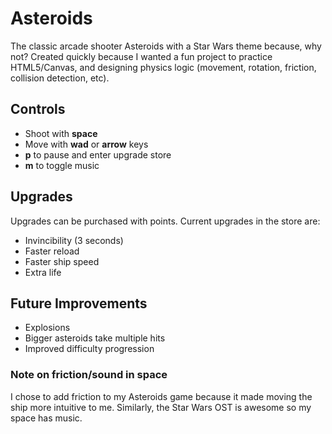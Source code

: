 # Asteroids

The classic arcade shooter Asteroids with a Star Wars theme because, why not? Created quickly because I wanted a fun project to practice HTML5/Canvas, and designing physics logic (movement, rotation, friction, collision detection, etc).

## Controls
* Shoot with **space**
* Move with **wad** or **arrow** keys
* **p** to pause and enter upgrade store
* **m** to toggle music

## Upgrades
Upgrades can be purchased with points. Current upgrades in the store are:
* Invincibility (3 seconds)
* Faster reload
* Faster ship speed
* Extra life

## Future Improvements
* Explosions
* Bigger asteroids take multiple hits
* Improved difficulty progression

### Note on friction/sound in space
I chose to add friction to my Asteroids game because it made moving the ship more intuitive to me. Similarly, the Star Wars OST is awesome so my space has music.
